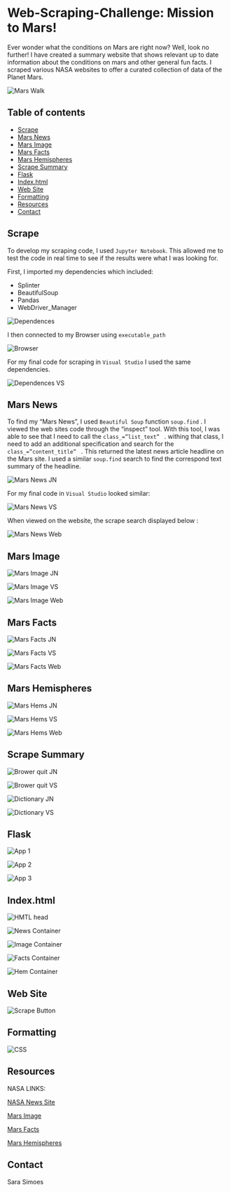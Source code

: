 # Web-Scraping-Challenge: Mission to Mars!

Ever wonder what the conditions on Mars are right now? Well, look no further! I have created a summary website that shows relevant up to date information about the conditions on mars and other general fun facts. I scraped various NASA websites to offer a curated collection of data of the Planet Mars. 

![Mars Walk](Images/mission_to_mars.png)

## Table of contents
* [Scrape](#scrape)
* [Mars News](#mars_news)
* [Mars Image](#mars_image)
* [Mars Facts](#mars_facts)
* [Mars Hemispheres](#mars_hemispheres)
* [Scrape Summary](#scrape_summary)
* [Flask](#flask)
* [Index.html](#index.html)
* [Web Site](#web-site)
* [Formatting](#formatting)
* [Resources](#resources)
* [Contact](#contact)

## Scrape

To develop my scraping code, I used `Jupyter Notebook`. This allowed me to test the code in real time to see if the results were what I was looking for. 

First, I imported my dependencies which included:

* Splinter
* BeautifulSoup
* Pandas
* WebDriver_Manager

![Dependences](Images/jn_depend.PNG)

I then connected to my Browser using `executable_path` 

![Browser](Images/browser.PNG)

For my final code for scraping in `Visual Studio` I used the same dependencies. 

![Dependences VS](depend_vs_code.PNG)

## Mars News

To find my “Mars News”, I used `Beautiful Soup` function `soup.find` . I viewed the web sites code through the “inspect” tool. With this tool, I was able to see that I need to call the `class_=”list_text” ` . withing that class, I need to add an additional specification and search for the `class_=”content_title” ` . This returned the latest news article headline on the Mars site. I used a similar `soup.find` search to find the correspond text summary of the headline. 

![Mars News JN](Images/jn_news_code.PNG)

For my final code in `Visual Studio` looked similar:

![Mars News VS](Images/vs_news_code.PNG)

When viewed on the website, the scrape search displayed below :

![Mars News Web](Images/news.PNG)

## Mars Image

![Mars Image JN](Images/jn_image_code.PNG)

![Mars Image VS](Images/vs_image_code.PNG)

![Mars Image Web](Images/mars_image.PNG)

## Mars Facts

![Mars Facts JN](Images/jn_facts_code.PNG)

![Mars Facts VS](Images/vs_facts_code.PNG)

![Mars Facts Web](Images/mars_facts.PNG)

## Mars Hemispheres

![Mars Hems JN](Images/jn_hem_code.PNG)

![Mars Hems VS](Images/vs_hem_code.PNG)

![Mars Hems Web](Images/mars_hem.PNG)

## Scrape Summary

![Brower quit JN](Images/jn_quit_code.PNG)

![Brower quit VS](Images/vs_quit_code.PNG)

![Dictionary JN](Images/jn_dict_code.PNG)

![Dictionary VS](Images/vs_dict_code.PNG)

## Flask

![App 1](Images/app_1.PNG)

![App 2](Images/app_2.PNG)

![App 3](Images/app_3.PNG)

## Index.html

![HMTL head](Images/html_head.PNG)

![News Container](Images/news_contain.PNG)

![Image Container](Images/image_contain.PNG)

![Facts Container](Images/facts_contain.PNG)

![Hem Container](Images/hem_cards.PNG)

## Web Site

![Scrape Button](Images/scrape_button.PNG)

## Formatting

![CSS](Images/css_table.PNG)

## Resources

NASA LINKS: 

[NASA News Site](https://mars.nasa.gov/news/?page=0&per_page=40&order=publish_date+desc%2Ccreated_at+desc&search=&category=19%2C165%2C184%2C204&blank_scope=Latest)

[Mars Image](https://www.jpl.nasa.gov/spaceimages/?search=&category=Mars)

[Mars Facts](https://space-facts.com/mars/)

[Mars Hemispheres](https://astrogeology.usgs.gov/search/results?q=hemisphere+enhanced&k1=target&v1=Mars)


## Contact
Sara Simoes
